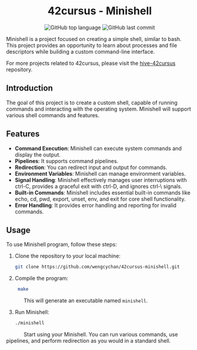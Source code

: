 <h1 align="center">42cursus - Minishell</h1>

<p align="center">
	<img alt="GitHub top language" src="https://img.shields.io/github/languages/top/wengcychan/42cursus-minishell?style=plastic&color=blue&label=C%20language&logo=42"/>
	<img alt="GitHub last commit" src="https://img.shields.io/github/last-commit/wengcychan/42cursus-minishell?style=plastic&color=green&logo=42"/>
</p>

Minishell is a project focused on creating a simple shell, similar to bash. This project provides an opportunity to learn about processes and file descriptors while building a custom command-line interface.

For more projects related to 42cursus, please visit the [hive-42cursus](https://github.com/wengcychan/hive-42cursus.git) repository.

## Introduction

The goal of this project is to create a custom shell, capable of running commands and interacting with the operating system. Minishell will support various shell commands and features.

## Features

- **Command Execution**: Minishell can execute system commands and display the output.
- **Pipelines**: It supports command pipelines.
- **Redirection**: You can redirect input and output for commands.
- **Environment Variables**: Minishell can manage environment variables.
- **Signal Handling**: Minishell effectively manages user interruptions with ctrl-C, provides a graceful exit with ctrl-D, and ignores ctrl-\ signals.
- **Built-in Commands**: Minishell includes essential built-in commands like echo, cd, pwd, export, unset, env, and exit for core shell functionality.
- **Error Handling**: It provides error handling and reporting for invalid commands.

## Usage

To use Minishell program, follow these steps:

1. Clone the repository to your local machine:

   ```bash
   git clone https://github.com/wengcychan/42cursus-minishell.git

2. Compile the program:

   ```bash
	make
	```
&nbsp;&nbsp;&nbsp;&nbsp;&nbsp;&nbsp;&nbsp;&nbsp;&nbsp;&nbsp;&nbsp; This will generate an executable named `minishell`.

3. Run Minishell:
	
	```bash
	./minishell
	```
&nbsp;&nbsp;&nbsp;&nbsp;&nbsp;&nbsp;&nbsp;&nbsp;&nbsp;&nbsp;&nbsp; Start using your Minishell. You can run various commands, use pipelines, and perform redirection as you would in a standard shell.